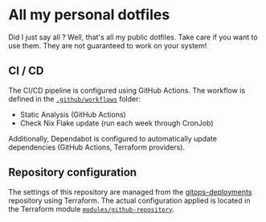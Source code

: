 # All my personal dotfiles

Did I just say all ? Well, that's all my public dotfiles. Take care if you want to use them. They are not guaranteed to work on your system!

## CI / CD

The CI/CD pipeline is configured using GitHub Actions. The workflow is defined in the [`.github/workflows`](.github/workflows) folder:

- Static Analysis (GitHub Actions)
- Check Nix Flake update (run each week through CronJob)

Additionally, Dependabot is configured to automatically update dependencies (GitHub Actions, Terraform providers).

## Repository configuration

The settings of this repository are managed from the [gitops-deployments](https://github.com/jaudiger/gitops-deployments) repository using Terraform. The actual configuration applied is located in the Terraform module [`modules/github-repository`](https://github.com/jaudiger/gitops-deployments/tree/main/modules/github-repository).
